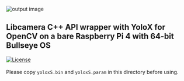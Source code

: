 ![output image]( https://qengineering.eu/images/CameraWall.webp )<br/>
## Libcamera C++ API wrapper with YoloX for OpenCV on a bare Raspberry Pi 4 with 64-bit Bullseye OS
[![License](https://img.shields.io/badge/License-BSD%203--Clause-blue.svg)](https://opensource.org/licenses/BSD-3-Clause)<br/><br/>
Please copy `yoloxS.bin` and `yoloxS.param` in this directory before using.
